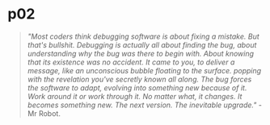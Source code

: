 # p02


> *"Most coders think debugging software is about fixing a mistake.
> But that's bullshit.
> Debugging is actually all about finding the bug, about understanding why the bug was there to begin with.
> About knowing that its existence was no accident.
> It came to you, to deliver a message, like an unconscious bubble floating to the surface. popping with the revelation you've secretly known all along.
> The bug forces the software to adapt, evolving into something new because of it.
> Work around it or work through it.
> No matter what, it changes. 
> It becomes something new.
> The next version. The inevitable upgrade."*
> -Mr Robot.
